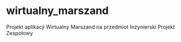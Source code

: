 # wirtualny_marszand
Projekt aplikacji Wirtualny Marszand na przedmiot Inżynierski Projekt Zespołowy
